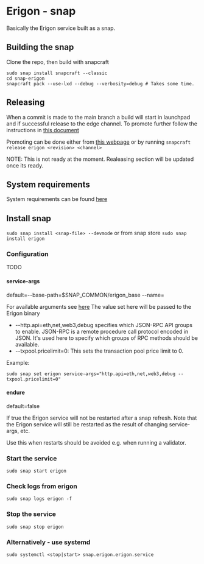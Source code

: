 # Erigon - snap

Basically the Erigon service built as a snap.

## Building the snap

Clone the repo, then build with snapcraft

```
sudo snap install snapcraft --classic
cd snap-erigon
snapcraft pack --use-lxd --debug --verbosity=debug # Takes some time.
```

## Releasing

When a commit is made to the main branch a build will start in launchpad and if successful release to the edge channel.
To promote further follow the instructions in [this document](TESTING.md)

Promoting can be done either from [this webpage](https://snapcraft.io/erigon/releases)
or by running
`snapcraft release erigon <revision> <channel>`

NOTE: This is not ready at the moment. Realeasing section will be updated once its ready.

## System requirements

System requirements can be found [here](https://github.com/ledgerwatch/erigon)

## Install snap

`sudo snap install <snap-file> --devmode`
or from snap store
`sudo snap install erigon`

### Configuration
TODO
#### service-args

default=--base-path=$SNAP_COMMON/erigon_base --name=<hostname>

For available arguments see [here](https://github.com/dwellir-public/ops/blob/75dee8928b875955e8bb28656307214a73367d76/juju/deployments/api-eth-mainnet-archive-18.yaml)
The value set here will be passed to the Erigon binary 
* --http.api=eth,net,web3,debug specifies which JSON-RPC API groups to enable. JSON-RPC is a remote procedure call protocol encoded in JSON. It's used here to specify which groups of RPC methods should be available.
* --txpool.pricelimit=0: This sets the transaction pool price limit to 0.

Example:

    sudo snap set erigon service-args="http.api=eth,net,web3,debug --txpool.pricelimit=0"


#### endure

default=false

If true the Erigon service will not be restarted after a snap refresh.
Note that the Erigon service will still be restarted as the result of changing service-args, etc.

Use this when restarts should be avoided e.g. when running a validator.

### Start the service

`sudo snap start erigon`

### Check logs from erigon

`sudo snap logs erigon -f`

### Stop the service

`sudo snap stop erigon`

### Alternatively - use systemd

`sudo systemctl <stop|start> snap.erigon.erigon.service`
